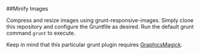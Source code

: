 ##Minify Images

Compress and resize images using grunt-responsive-images. Simply clone this repository and configure the Gruntfile as desired. Run the default grunt command `grunt` to execute.

Keep in mind that this particular grunt plugin requires [GraphicsMagick](https://sourceforge.net/projects/graphicsmagick/files/graphicsmagick/).
